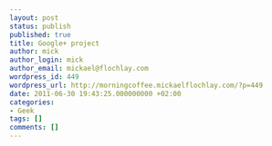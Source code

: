 ```yaml
---
layout: post
status: publish
published: true
title: Google+ project
author: mick
author_login: mick
author_email: mickael@flochlay.com
wordpress_id: 449
wordpress_url: http://morningcoffee.mickaelflochlay.com/?p=449
date: 2011-06-30 19:43:25.000000000 +02:00
categories:
- Geek
tags: []
comments: []
---
```


&nbsp;

&nbsp;
